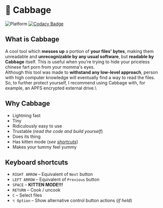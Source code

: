 # 🥬 Cabbage
![Platform](https://img.shields.io/badge/platform-macOS-lightgrey)
[![Codacy Badge](https://app.codacy.com/project/badge/Grade/35570c3eaeb64992a1af2f933e79b71f)](https://www.codacy.com/gh/Lesterrry/Cabbage/dashboard?utm_source=github.com&amp;utm_medium=referral&amp;utm_content=Lesterrry/Cabbage&amp;utm_campaign=Badge_Grade)
## What is Cabbage
A cool tool which __messes up__ a portion of __your files' bytes__, making them unreadable and __unrecognizable by any usual software__, but __readable by Cabbage__ itself. This is useful when you're trying to hide your priceless chinese fart porn from your momma's eyes.\
Although this tool was made to __withstand any low-level approach__, person with high computer knowledge will eventually find a way to read the files. So, to further protect yourself, I recommend using Cabbage with, for example, an APFS encrypted external drive.\ 
## Why Cabbage
  - Lightning fast
  - Tiny
  - Ridiculously easy to use
  - Trustable (_read the code and build yourself_)
  - Does its thing
  - Has kitten mode (_see [shortcuts](#keyboard-shortcuts)_)
  - Makes your tummy feel yummy
## Keyboard shortcuts
  - `RIGHT ARROW` – Equivalent of  `Next` button
  - `LEFT ARROW` – Equivalent of  `Previous` button
  - `SPACE` – __KITTEN MODE!!!__
  - `RETURN` – Cook / uncook
  - `C` – Select files 
  - `⌥ Option` – Show alternative control button actions (_if held_) 
